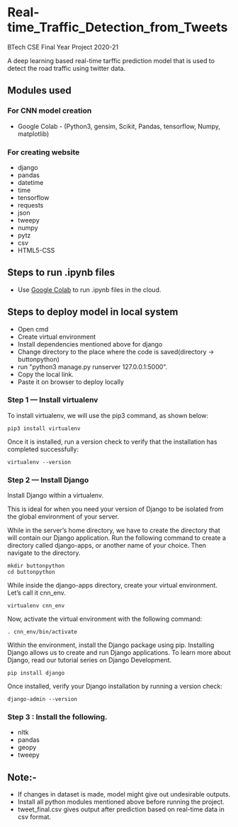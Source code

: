 # Real-time_Traffic_Detection_from_Tweets
BTech CSE Final Year Project 2020-21


A deep learning based real-time tarffic prediction model that is used to detect the road traffic using twitter data.
 
## Modules used

### For CNN model creation

* Google Colab - (Python3, gensim, Scikit, Pandas, tensorflow, Numpy, matplotlib)

### For creating website

* django
* pandas
* datetime
* time
* tensorflow
* requests
* json
* tweepy
* numpy
* pytz
* csv
* HTML5-CSS

## Steps to run .ipynb files

* Use [Google Colab](https://colab.research.google.com/notebooks/) to run .ipynb files in the cloud.

## Steps to deploy model in local system

* Open cmd
* Create virtual environment
* Install dependencies mentioned above for django
* Change directory to the place where the code is saved(directory -> buttonpython)
* run "python3 manage.py runserver 127.0.0.1:5000". 
* Copy the local link.
* Paste it on browser to deploy locally

### Step 1 — Install virtualenv

To install virtualenv, we will use the pip3 command, as shown below:

    pip3 install virtualenv

 

Once it is installed, run a version check to verify that the installation has completed successfully:

    virtualenv --version

### Step 2 — Install Django

Install Django within a virtualenv.

This is ideal for when you need your version of Django to be isolated from the global environment of your server.

While in the server’s home directory, we have to create the directory that will contain our Django application. Run the following command to create a directory called django-apps, or another name of your choice. Then navigate to the directory.

    mkdir buttonpython
    cd buttonpython

While inside the django-apps directory, create your virtual environment. Let’s call it cnn_env.

    virtualenv cnn_env

 Now, activate the virtual environment with the following command:

    . cnn_env/bin/activate

Within the environment, install the Django package using pip. Installing Django allows us to create and run Django applications. To learn more about Django, read our tutorial series on Django Development.

    pip install django

 Once installed, verify your Django installation by running a version check:

    django-admin --version
    
### Step 3 : Install the following.

* nltk
* pandas
* geopy
* tweepy
   

## Note:-

* If changes in dataset is made, model might give out undesirable outputs.
* Install all python modules mentioned above before running the project.
* tweet_final.csv gives output after prediction based on real-time  data in csv format.

